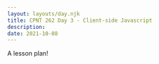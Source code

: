 ```yaml
---
layout: layouts/day.njk
title: CPNT 262 Day 3 - Client-side Javascript
description: 
date: 2021-10-08
---
```


A lesson plan!